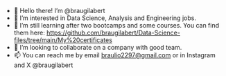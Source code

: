- 👋 Hello there! I’m @braugilabert 
- 👀 I’m interested in Data Science, Analysis and Engineering jobs.
- 🌱 I’m still learning after two bootcamps and some courses. You can find them here: https://github.com/braugilabert/Data-Science-files/tree/main/My%20certificates
- 💞️ I’m looking to collaborate on a company with good team.
- 📫 You can reach me by email braulio2297@gmail.com or in Instagram and X @braugilabert
